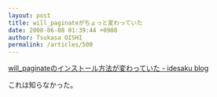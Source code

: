 ```yaml
---
layout: post
title: will_paginateがちょっと変わっていた
date: 2008-06-08 01:39:44 +0900
author: Tsukasa OISHI
permalink: /articles/500
---
```



[will\_paginateのインストール方法が変わっていた - idesaku blog](http://d.hatena.ne.jp/idesaku/20080508/1210249865)  

これは知らなかった。  

